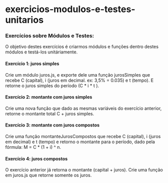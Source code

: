 # exercicios-modulos-e-testes-unitarios
<h3>Exercícios sobre Módulos e Testes:</h3>
<p>O objetivo destes exercícios é criarmos módulos e funções dentro destes módulos e testá-los unitáriamente.</p>

<h4>Exercício 1: juros simples</h4>

Crie um módulo juros.js, e exporte dele uma função jurosSimples que recebe C (capital), i (juros em decimal. ex: 3,5% = 0.035) e t (tempo). E retorne o juros simples do período (C * i * t ).

<h4>Exercício 2: montante com juros simples</h4>

Crie uma nova função que dado as mesmas variáveis do exercício anterior, retorne o montante total C + juros simples.

<h4>Exercício 3: montante com juros compostos</h4>

Crie uma função montanteJurosCompostos que recebe C (capital), i (juros em decimal) e t (tempo) e retorno o montante para o período, dado pela fórmula: M = C * (1 +  i) ^ n​.

<h4>Exercício 4: juros compostos</h4>

O exercício anterior já retorna o montante (capital + juros). Crie uma função em juros.js que retorne somente os juros.
